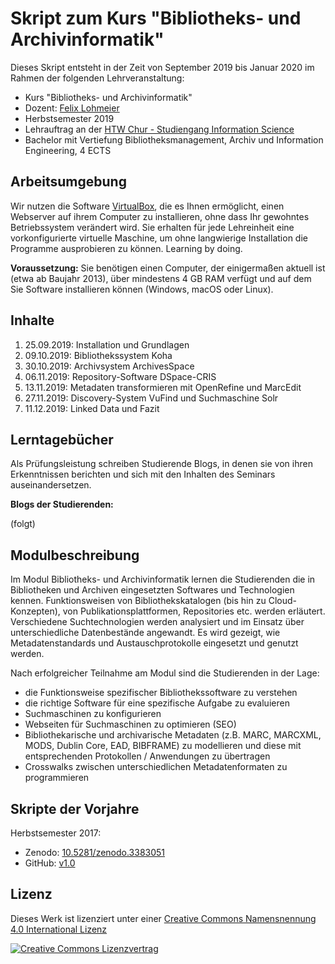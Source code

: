 # Skript zum Kurs "Bibliotheks- und Archivinformatik"

Dieses Skript entsteht in der Zeit von September 2019 bis Januar 2020 im Rahmen der folgenden Lehrveranstaltung:

- Kurs "Bibliotheks- und Archivinformatik"
- Dozent: [Felix Lohmeier](http://felixlohmeier.de)
- Herbstsemester 2019
- Lehrauftrag an der [HTW Chur - Studiengang Information Science](http://studium.htwchur.ch/information-science/)
- Bachelor mit Vertiefung Bibliotheksmanagement, Archiv und Information Engineering, 4 ECTS

## Arbeitsumgebung

Wir nutzen die Software [VirtualBox](https://www.virtualbox.org/), die es Ihnen ermöglicht, einen Webserver auf ihrem Computer zu installieren, ohne dass Ihr gewohntes Betriebssystem verändert wird. Sie erhalten für jede Lehreinheit eine vorkonfigurierte virtuelle Maschine, um ohne langwierige Installation die Programme ausprobieren zu können. Learning by doing.

**Voraussetzung:** Sie benötigen einen Computer, der einigermaßen aktuell ist (etwa ab Baujahr 2013), über mindestens 4 GB RAM verfügt und auf dem Sie Software installieren können (Windows, macOS oder Linux).

## Inhalte

1. 25.09.2019: Installation und Grundlagen
2. 09.10.2019: Bibliothekssystem Koha
3. 30.10.2019: Archivsystem ArchivesSpace
4. 06.11.2019: Repository-Software DSpace-CRIS
5. 13.11.2019: Metadaten transformieren mit OpenRefine und MarcEdit
6. 27.11.2019: Discovery-System VuFind und Suchmaschine Solr
7. 11.12.2019: Linked Data und Fazit

## Lerntagebücher

Als Prüfungsleistung schreiben Studierende Blogs, in denen sie von ihren Erkenntnissen berichten und sich mit den Inhalten des Seminars auseinandersetzen.

**Blogs der Studierenden:**

(folgt)

## Modulbeschreibung

Im Modul Bibliotheks- und Archivinformatik lernen die Studierenden die in Bibliotheken und Archiven eingesetzten Softwares und Technologien kennen. Funktionsweisen von Bibliothekskatalogen \(bis hin zu Cloud-Konzepten\), von Publikationsplattformen, Repositories etc. werden erläutert. Verschiedene Suchtechnologien werden analysiert und im Einsatz über unterschiedliche Datenbestände angewandt. Es wird gezeigt, wie Metadatenstandards und Austauschprotokolle eingesetzt und genutzt werden.

Nach erfolgreicher Teilnahme am Modul sind die Studierenden in der Lage:

* die Funktionsweise spezifischer Bibliothekssoftware zu verstehen
* die richtige Software für eine spezifische Aufgabe zu evaluieren
* Suchmaschinen zu konfigurieren
* Webseiten für Suchmaschinen zu optimieren \(SEO\)
* Bibliothekarische und archivarische Metadaten \(z.B. MARC, MARCXML, MODS, Dublin Core, EAD, BIBFRAME\) zu modellieren und diese mit entsprechenden Protokollen / Anwendungen zu übertragen
* Crosswalks zwischen unterschiedlichen Metadatenformaten zu programmieren

## Skripte der Vorjahre

Herbstsemester 2017:

* Zenodo: [10.5281/zenodo.3383051](https://doi.org/10.5281/zenodo.3383051)
* GitHub: [v1.0](https://github.com/felixlohmeier/bibliotheks-und-archivinformatik/releases/tag/v1.0)

## Lizenz

Dieses Werk ist lizenziert unter einer [Creative Commons Namensnennung 4.0 International Lizenz](http://creativecommons.org/licenses/by/4.0/)

[![Creative Commons Lizenzvertrag](https://i.creativecommons.org/l/by/4.0/88x31.png)](http://creativecommons.org/licenses/by/4.0/)